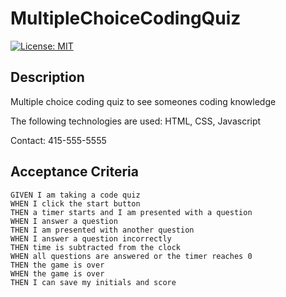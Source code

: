 # MultipleChoiceCodingQuiz

[![License: MIT](https://img.shields.io/badge/License-MIT-brightgreen.svg)](https://opensource.org/licenses/MIT)

## Description
Multiple choice coding quiz to see someones coding knowledge

The following technologies are used: HTML, CSS, Javascript

Contact: 415-555-5555

## Acceptance Criteria

```
GIVEN I am taking a code quiz
WHEN I click the start button
THEN a timer starts and I am presented with a question
WHEN I answer a question
THEN I am presented with another question
WHEN I answer a question incorrectly
THEN time is subtracted from the clock
WHEN all questions are answered or the timer reaches 0
THEN the game is over
WHEN the game is over
THEN I can save my initials and score
```